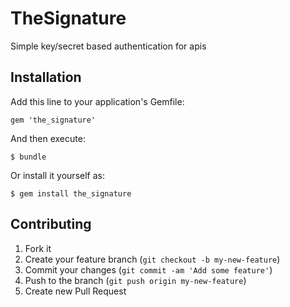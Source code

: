 # TheSignature

Simple key/secret based authentication for apis

## Installation

Add this line to your application's Gemfile:

    gem 'the_signature'

And then execute:

    $ bundle

Or install it yourself as:

    $ gem install the_signature

## Contributing

1. Fork it
2. Create your feature branch (`git checkout -b my-new-feature`)
3. Commit your changes (`git commit -am 'Add some feature'`)
4. Push to the branch (`git push origin my-new-feature`)
5. Create new Pull Request
